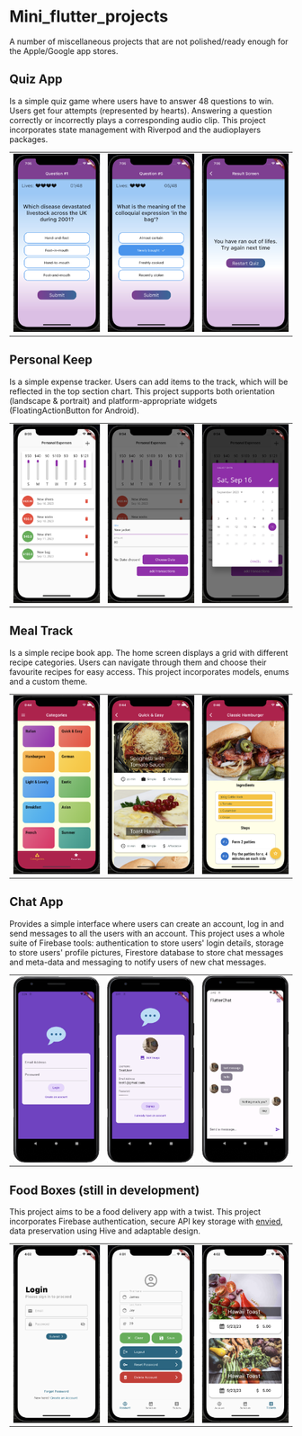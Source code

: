 # Mini_flutter_projects

A number of miscellaneous projects that are not polished/ready enough for the Apple/Google app stores. 

## Quiz App 

Is a simple quiz game where users have to answer 48 questions to win. Users get four attempts (represented by hearts). Answering a question correctly or incorrectly plays a corresponding audio clip. This project incorporates state management with Riverpod and the audioplayers packages. 

<table>
  <tr>
    <td><img src="./screenshots/quiz-app-01.png" alt="quiz-app-01"></td>
    <td><img src="./screenshots/quiz-app-02.png" alt="quiz-app-02"></td>
    <td><img src="./screenshots/quiz-app-03.png" alt="quiz-app-03"></td>
  </tr>
</table>

## Personal Keep 

Is a simple expense tracker. Users can add items to the track, which will be reflected in the top section chart. This project supports both orientation (landscape & portrait) and platform-appropriate widgets (FloatingActionButton for Android). 

<table>
  <tr>
    <td><img src="./screenshots/personal-keep-01.png" alt="personal-keep-01"></td>
    <td><img src="./screenshots/personal-keep-02.png" alt="personal-keep-02"></td>
    <td><img src="./screenshots/personal-keep-03.png" alt="personal-keep-03"></td>
  </tr>
</table>

## Meal Track 

Is a simple recipe book app. The home screen displays a grid with different recipe categories. Users can navigate through them and choose their favourite recipes for easy access. This project incorporates models, enums and a custom theme.   

<table>
  <tr>
    <td><img src="./screenshots/meal-track-01.png" alt="meal-track-01"></td>
    <td><img src="./screenshots/meal-track-02.png" alt="meal-track-02"></td>
    <td><img src="./screenshots/meal-track-03.png" alt="meal-track-03"></td>
  </tr>
</table>

## Chat App 

Provides a simple interface where users can create an account, log in and send messages to all the users with an account. This project uses a whole suite of Firebase tools: authentication to store users' login details, storage to store users' profile pictures, Firestore database to store chat messages and meta-data and messaging to notify users of new chat messages.  

<table>
  <tr>
    <td><img src="./screenshots/chat-app-01.png" alt="chat-app-01"></td>
    <td><img src="./screenshots/chat-app-02.png" alt="chat-app-02"></td>
    <td><img src="./screenshots/chat-app-03.png" alt="chat-app-03"></td>
  </tr>
</table>

## Food Boxes (still in development)

This project aims to be a food delivery app with a twist. This project incorporates Firebase authentication, secure API key storage with [envied](https://pub.dev/packages/envied), data preservation using Hive and adaptable design.

<table>
  <tr>
    <td><img src="./screenshots/food-boxes-01.png" alt="food-boxes-01"></td>
    <td><img src="./screenshots/food-boxes-02.png" alt="food-boxes-02"></td>
    <td><img src="./screenshots/food-boxes-03.png" alt="food-boxes-03"></td>
  </tr>
</table>
